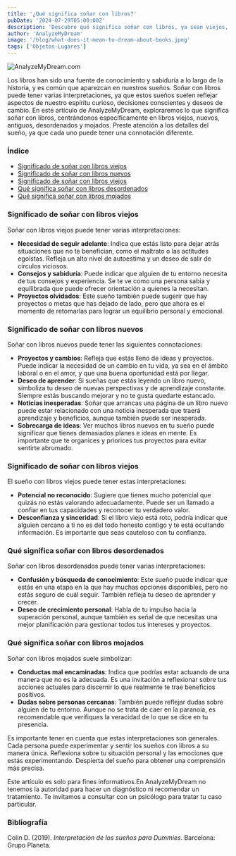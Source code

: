 ```yaml
---
title: '¿Qué significa soñar con libros?'
pubDate: '2024-07-29T05:00:00Z'
description: 'Descubre qué significa soñar con libros, ya sean viejos, nuevos, antiguos, desordenados o mojados. Explora cómo estos sueños reflejan tus deseos de cambio, crecimiento personal y evaluación de relaciones.'
author: 'AnalyzeMyDream'
image: '/blog/what-does-it-mean-to-dream-about-books.jpeg'
tags: ['Objetos-Lugares']
---
```


![AnalyzeMyDream.com](/blog/what-does-it-mean-to-dream-about-books.jpeg)

Los libros han sido una fuente de conocimiento y sabiduría a lo largo de la historia, y es común que aparezcan en nuestros sueños. Soñar con libros puede tener varias interpretaciones, ya que estos sueños suelen reflejar aspectos de nuestro espíritu curioso, decisiones conscientes y deseos de cambio. En este artículo de AnalyzeMyDream, exploraremos lo que significa soñar con libros, centrándonos específicamente en libros viejos, nuevos, antiguos, desordenados y mojados. Preste atención a los detalles del sueño, ya que cada uno puede tener una connotación diferente.

### Índice

- [Significado de soñar con libros viejos](#significado-de-soñar-con-libros-viejos)
- [Significado de soñar con libros nuevos](#significado-de-soñar-con-libros-nuevos)
- [Significado de soñar con libros viejos](#significado-de-soñar-con-libros-viejos)
- [Qué significa soñar con libros desordenados](#que-significa-soñar-con-libros-desordenados)
- [Qué significa soñar con libros mojados](#que-significa-soñar-con-libros-mojados)

### Significado de soñar con libros viejos

Soñar con libros viejos puede tener varias interpretaciones:

- **Necesidad de seguir adelante**: Indica que estás listo para dejar atrás situaciones que no te benefician, como el maltrato o las actitudes egoístas. Refleja un alto nivel de autoestima y un deseo de salir de círculos viciosos.
- **Consejos y sabiduría**: Puede indicar que alguien de tu entorno necesita de tus consejos y experiencia. Se te ve como una persona sabia y equilibrada que puede ofrecer orientación a quienes la necesitan.
- **Proyectos olvidados**: Este sueño también puede sugerir que hay proyectos o metas que has dejado de lado, pero que ahora es el momento de retomarlas para lograr un equilibrio personal y emocional.

### Significado de soñar con libros nuevos

Soñar con libros nuevos puede tener las siguientes connotaciones:

- **Proyectos y cambios**: Refleja que estás lleno de ideas y proyectos. Puede indicar la necesidad de un cambio en tu vida, ya sea en el ámbito laboral o en el amor, y que una buena oportunidad está por llegar.
- **Deseo de aprender**: Si sueñas que estás leyendo un libro nuevo, simboliza tu deseo de nuevas perspectivas y de aprendizaje constante. Siempre estás buscando mejorar y no te gusta quedarte estancado.
- **Noticias inesperadas**: Soñar que arrancas una página de un libro nuevo puede estar relacionado con una noticia inesperada que traerá aprendizaje y beneficios, aunque también puede ser inesperada.
- **Sobrecarga de ideas**: Ver muchos libros nuevos en tu sueño puede significar que tienes demasiados planes e ideas en mente. Es importante que te organices y priorices tus proyectos para evitar sentirte abrumado.

### Significado de soñar con libros viejos

El sueño con libros viejos puede tener estas interpretaciones:

- **Potencial no reconocido**: Sugiere que tienes mucho potencial que quizás no estás valorando adecuadamente. Puede ser un llamado a confiar en tus capacidades y reconocer tu verdadero valor.
- **Desconfianza y sinceridad**: Si el libro viejo está roto, podría indicar que alguien cercano a ti no es del todo honesto contigo y te está ocultando información. Es importante que seas cauteloso con tu confianza.

### Qué significa soñar con libros desordenados

Soñar con libros desordenados puede tener varias interpretaciones:

- **Confusión y búsqueda de conocimiento**: Este sueño puede indicar que estás en una etapa en la que hay muchas opciones disponibles, pero no estás seguro de cuál seguir. También refleja tu deseo de aprender y crecer.
- **Deseo de crecimiento personal**: Habla de tu impulso hacia la superación personal, aunque también es señal de que necesitas una mejor planificación para gestionar todos tus intereses y proyectos.

### Qué significa soñar con libros mojados

Soñar con libros mojados suele simbolizar:

- **Conductas mal encaminadas**: Indica que podrías estar actuando de una manera que no es la adecuada. Es una invitación a reflexionar sobre tus acciones actuales para discernir lo que realmente te trae beneficios positivos.
- **Dudas sobre personas cercanas**: También puede reflejar dudas sobre alguien de tu entorno. Aunque no se trata de caer en la paranoia, es recomendable que verifiques la veracidad de lo que se dice en tu presencia.

Es importante tener en cuenta que estas interpretaciones son generales. Cada persona puede experimentar y sentir los sueños con libros a su manera única. Reflexiona sobre tu situación personal y las emociones que estás experimentando. Despierta del sueño para obtener una comprensión más precisa.

Este artículo es solo para fines informativos.En AnalyzeMyDream no tenemos la autoridad para hacer un diagnóstico ni recomendar un tratamiento. Te invitamos a consultar con un psicólogo para tratar tu caso particular.

### Bibliografía

Colin D. (2019). *Interpretación de los sueños para Dummies*. Barcelona: Grupo Planeta.